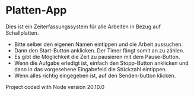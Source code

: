 # Platten-App

Dies ist ein Zeiterfassungssystem für alle Arbeiten in Bezug auf Schallplatten.

- Bitte selber den eigenen Namen eintippen und die Arbeit aussuchen.
- Dann den Start-Button anklicken. Der Timer fängt somit an zu zählen.
- Es gibt die Möglichkeit die Zeit zu pausieren mit dem Pause-Button.
- Wenn die Aufgabe erledigt ist, einfach den Stopp-Button anklicken und dann in das vorgesehene Eingabefeld die Stückzahl eintippen.
- Wenn alles richtig eingegeben ist, auf den Senden-button klicken.

Project coded with Node version 20.10.0
